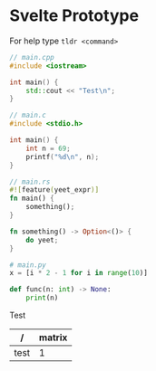 # Svelte Prototype

For help type `tldr <command>`

```cpp
// main.cpp
#include <iostream>

int main() {
    std::cout << "Test\n";
}
```

```c
// main.c
#include <stdio.h>

int main() {
    int n = 69;
    printf("%d\n", n);
}
```

```rs
// main.rs
#![feature(yeet_expr)]
fn main() {
    something();
}

fn something() -> Option<()> {
    do yeet;
}
```

```py
# main.py
x = [i * 2 - 1 for i in range(10)]

def func(n: int) -> None:
    print(n)
```

Test

| /    | matrix |
| ---- | ------ |
| test | 1      |
